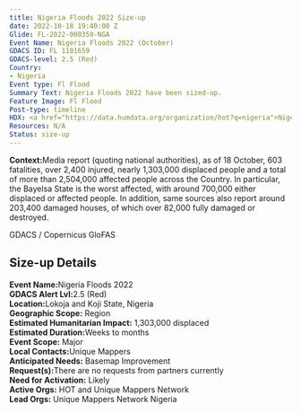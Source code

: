```yaml
---
title: Nigeria Floods 2022 Size-up
date: 2022-10-18 19:40:00 Z
Glide: FL-2022-000350-NGA
Event Name: Nigeria Floods 2022 (October)
GDACS ID: FL 1101659
GDACS-level: 2.5 (Red)
Country:
- Nigeria
Event type: Fl Flood
Summary Text: Nigeria Floods 2022 have been sized-up.
Feature Image: Fl Flood
Post-type: timeline
HDX: <a href="https://data.humdata.org/organization/hot?q=nigeria">Nigeria</a>
Resources: N/A
Status: size-up
---
```


<strong>Context:</strong>Media report (quoting national authorities), as of 18 October, 603 fatalities, over 2,400 injured, nearly 1,303,000 displaced people and a total of more than 2,504,000 affected people across the Country. In particular, the Bayelsa State is the worst affected, with around 700,000 either displaced or affected people. In addition, same sources also report around 203,400 damaged houses, of which over 82,000 fully damaged or destroyed.<be>  

GDACS / Copernicus GloFAS

<h2>Size-up Details</h2>

<strong>Event Name:</strong>Nigeria Floods 2022<br>
<strong>GDACS Alert Lvl:</strong>2.5 (Red)<br>
<strong>Location:</strong>Lokoja and Koji State, Nigeria<br>
<strong>Geographic Scope:</strong> Region<br>
<strong>Estimated Humanitarian Impact:</strong> 1,303,000 displaced<br>
<strong>Estimated Duration:</strong>Weeks to months
<br>
<strong>Event Scope:</strong> Major<br>
<strong>Local Contacts:</strong>Unique Mappers<br>
<strong>Anticipated Needs:</strong> Basemap Improvement
<br>
<strong>Request(s):</strong>There are no requests from partners currently<br>
<strong>Need for Activation:</strong> Likely<br>
<strong>Active Orgs:</strong> HOT and Unique Mappers Network<br>
<strong>Lead Orgs:</strong> Unique Mappers Network Nigeria<br>
